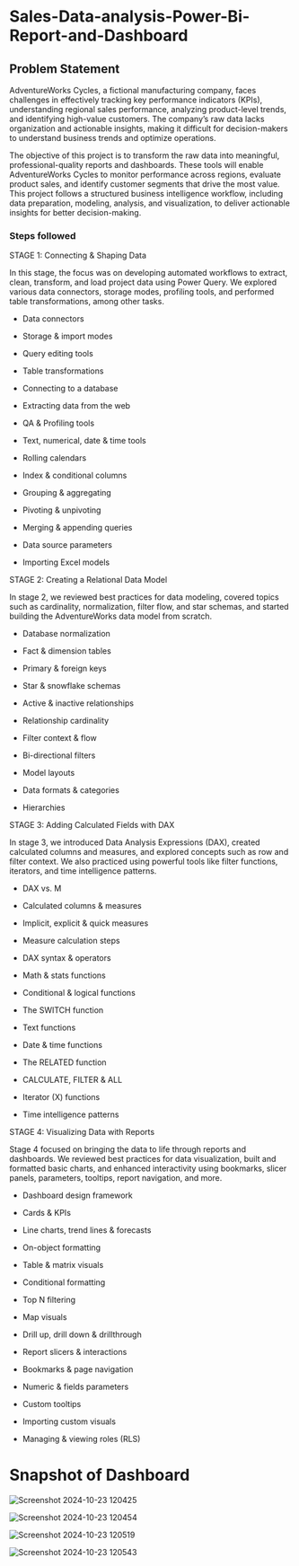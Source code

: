 # Sales-Data-analysis-Power-Bi-Report-and-Dashboard

## Problem Statement

AdventureWorks Cycles, a fictional manufacturing company, faces challenges in effectively tracking key performance indicators (KPIs), understanding regional sales performance, analyzing product-level trends, and identifying high-value customers. The company’s raw data lacks organization and actionable insights, making it difficult for decision-makers to understand business trends and optimize operations.

The objective of this project is to transform the raw data into meaningful, professional-quality reports and dashboards. These tools will enable AdventureWorks Cycles to monitor performance across regions, evaluate product sales, and identify customer segments that drive the most value. This project follows a structured business intelligence workflow, including data preparation, modeling, analysis, and visualization, to deliver actionable insights for better decision-making.


### Steps followed 

STAGE 1: Connecting & Shaping Data

In this stage, the focus was on developing automated workflows to extract, clean, transform, and load project data using Power Query. We explored various data connectors, storage modes, profiling tools, and performed table transformations, among other tasks.

* Data connectors

* Storage & import modes

* Query editing tools

* Table transformations

* Connecting to a database

* Extracting data from the web

* QA & Profiling tools

* Text, numerical, date & time tools

* Rolling calendars

* Index & conditional columns

* Grouping & aggregating

* Pivoting & unpivoting

* Merging & appending queries

* Data source parameters

* Importing Excel models

STAGE 2: Creating a Relational Data Model

In stage 2, we reviewed best practices for data modeling, covered topics such as cardinality, normalization, filter flow, and star schemas, and started building the AdventureWorks data model from scratch.

* Database normalization

* Fact & dimension tables

* Primary & foreign keys

* Star & snowflake schemas

* Active & inactive relationships

* Relationship cardinality

* Filter context & flow

* Bi-directional filters

* Model layouts

* Data formats & categories

* Hierarchies

STAGE 3: Adding Calculated Fields with DAX

In stage 3, we introduced Data Analysis Expressions (DAX), created calculated columns and measures, and explored concepts such as row and filter context. We also practiced using powerful tools like filter functions, iterators, and time intelligence patterns.

* DAX vs. M

* Calculated columns & measures

* Implicit, explicit & quick measures

* Measure calculation steps

* DAX syntax & operators

* Math & stats functions

* Conditional & logical functions

* The SWITCH function

* Text functions

* Date & time functions

* The RELATED function

* CALCULATE, FILTER & ALL

* Iterator (X) functions

* Time intelligence patterns

STAGE 4: Visualizing Data with Reports

Stage 4 focused on bringing the data to life through reports and dashboards. We reviewed best practices for data visualization, built and formatted basic charts, and enhanced interactivity using bookmarks, slicer panels, parameters, tooltips, report navigation, and more.

* Dashboard design framework

* Cards & KPIs

* Line charts, trend lines & forecasts

* On-object formatting

* Table & matrix visuals

* Conditional formatting

* Top N filtering

* Map visuals

* Drill up, drill down & drillthrough

* Report slicers & interactions

* Bookmarks & page navigation

* Numeric & fields parameters

* Custom tooltips

* Importing custom visuals

* Managing & viewing roles (RLS)


# Snapshot of Dashboard 

![Screenshot 2024-10-23 120425](https://github.com/user-attachments/assets/4aeed49d-7515-49ec-bc2d-c1871c9f20f3)

![Screenshot 2024-10-23 120454](https://github.com/user-attachments/assets/29a800cd-2900-4a6e-b7fc-1a9c7e6e571f)

![Screenshot 2024-10-23 120519](https://github.com/user-attachments/assets/24014f97-cab4-49ec-b28c-71893e287032)

![Screenshot 2024-10-23 120543](https://github.com/user-attachments/assets/672710a4-cc82-4d1d-bebc-7873777d7082)



